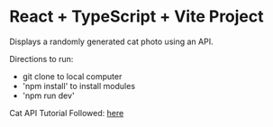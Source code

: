# React + TypeScript + Vite Project
Displays a randomly generated cat photo using an API. 

Directions to run:
- git clone to local computer
- 'npm install' to install modules
- 'npm run dev'

Cat API Tutorial Followed: [here](https://medium.com/@shridharkamat10/how-to-make-a-random-cat-image-generator-with-react-and-cat-api-c52a093d8b42)


